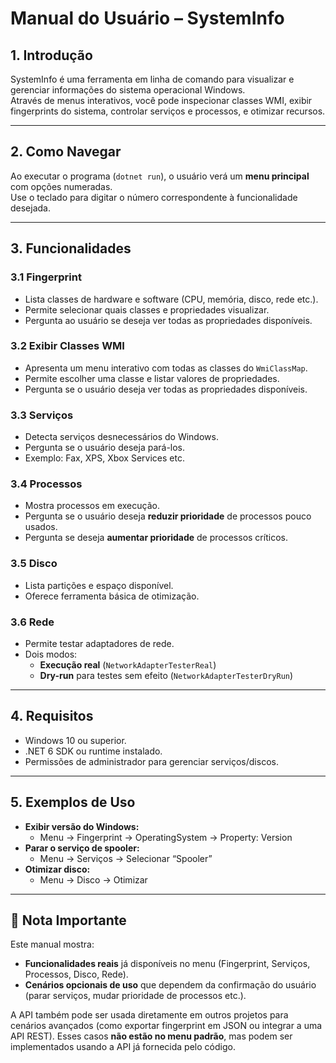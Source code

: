 # Manual do Usuário – SystemInfo

## 1. Introdução
SystemInfo é uma ferramenta em linha de comando para visualizar e gerenciar informações do sistema operacional Windows.  
Através de menus interativos, você pode inspecionar classes WMI, exibir fingerprints do sistema, controlar serviços e processos, e otimizar recursos.

---

## 2. Como Navegar
Ao executar o programa (`dotnet run`), o usuário verá um **menu principal** com opções numeradas.  
Use o teclado para digitar o número correspondente à funcionalidade desejada.

---

## 3. Funcionalidades

### 3.1 Fingerprint
- Lista classes de hardware e software (CPU, memória, disco, rede etc.).
- Permite selecionar quais classes e propriedades visualizar.
- Pergunta ao usuário se deseja ver todas as propriedades disponíveis.

### 3.2 Exibir Classes WMI
- Apresenta um menu interativo com todas as classes do `WmiClassMap`.
- Permite escolher uma classe e listar valores de propriedades.
- Pergunta se o usuário deseja ver todas as propriedades disponíveis.

### 3.3 Serviços
- Detecta serviços desnecessários do Windows.
- Pergunta se o usuário deseja pará-los.
- Exemplo: Fax, XPS, Xbox Services etc.

### 3.4 Processos
- Mostra processos em execução.
- Pergunta se o usuário deseja **reduzir prioridade** de processos pouco usados.
- Pergunta se deseja **aumentar prioridade** de processos críticos.

### 3.5 Disco
- Lista partições e espaço disponível.
- Oferece ferramenta básica de otimização.

### 3.6 Rede
- Permite testar adaptadores de rede.
- Dois modos:
  - **Execução real** (`NetworkAdapterTesterReal`)
  - **Dry-run** para testes sem efeito (`NetworkAdapterTesterDryRun`)

---

## 4. Requisitos
- Windows 10 ou superior.
- .NET 6 SDK ou runtime instalado.
- Permissões de administrador para gerenciar serviços/discos.

---

## 5. Exemplos de Uso
- **Exibir versão do Windows:**
  - Menu → Fingerprint → OperatingSystem → Property: Version
- **Parar o serviço de spooler:**
  - Menu → Serviços → Selecionar “Spooler”
- **Otimizar disco:**
  - Menu → Disco → Otimizar

---

## 📌 Nota Importante
Este manual mostra:
- **Funcionalidades reais** já disponíveis no menu (Fingerprint, Serviços, Processos, Disco, Rede).
- **Cenários opcionais de uso** que dependem da confirmação do usuário (parar serviços, mudar prioridade de processos etc.).

A API também pode ser usada diretamente em outros projetos para cenários avançados (como exportar fingerprint em JSON ou integrar a uma API REST). Esses casos **não estão no menu padrão**, mas podem ser implementados usando a API já fornecida pelo código.
